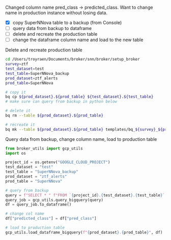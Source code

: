 Changed column name pred_class -> predicted_class. Want to change name in production
instance without losing data.

- [x] copy SuperNNova table to a backup (from Console)
- [ ] query data from backup to dataframe
- [ ] delete and recreate the production table
- [ ] change the dataframe column name and load to the new table

Delete and recreate production table

```bash
cd /Users/troyraen/Documents/broker/snn/broker/setup_broker
survey=ztf
test_dataset=test
test_table=SuperNNova_backup
prod_dataset=ztf_alerts
prod_table=SuperNNova

# copy it
bq cp ${prod_dataset}.${prod_table} ${test_dataset}.${test_table}
# make sure can query from backup in python below

# delete it
bq rm --table ${prod_dataset}.${prod_table}

# recreate it
bq mk --table ${prod_dataset}.${prod_table} templates/bq_${survey}_${prod_table}_schema.json
```

Query data from backup, change column name, load to production table

```python
from broker_utils import gcp_utils
import os

project_id = os.getenv("GOOGLE_CLOUD_PROJECT")
test_dataset = "test"
test_table = "SuperNNova_backup"
prod_dataset = "ztf_alerts"
prod_table = "SuperNNova"

# query from backup
query = f"SELECT * " f"FROM `{project_id}.{test_dataset}.{test_table}` "
query_job = gcp_utils.query_bigquery(query)
df = query_job.to_dataframe()

# change col name
df["predicted_class"] = df["pred_class"]

# load to production table
gcp_utils.load_dataframe_bigquery(f"{prod_dataset}.{prod_table}", df)
```

